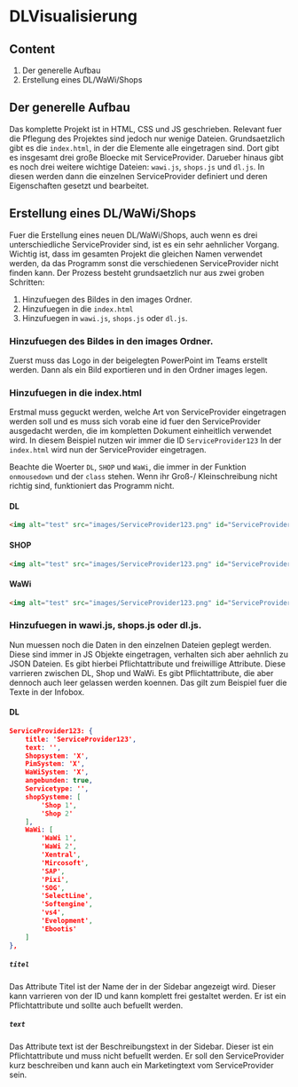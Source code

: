 # DLVisualisierung


## Content

1. Der generelle Aufbau
1. Erstellung eines DL/WaWi/Shops


## Der generelle Aufbau

Das komplette Projekt ist in HTML, CSS und JS geschrieben. Relevant fuer die Pflegung des Projektes sind jedoch nur wenige Dateien. Grundsaetzlich gibt es die `index.html`, in der die Elemente alle eingetragen sind. Dort gibt es insgesamt drei große Bloecke mit ServiceProvider. Darueber hinaus gibt es noch drei weitere wichtige Dateien: `wawi.js`, `shops.js` und `dl.js`. In diesen werden dann die einzelnen ServiceProvider definiert und deren Eigenschaften gesetzt und bearbeitet.

## Erstellung eines DL/WaWi/Shops

Fuer die Erstellung eines neuen DL/WaWi/Shops, auch wenn es drei unterschiedliche ServiceProvider sind, ist es ein sehr aehnlicher Vorgang. Wichtig ist, dass im gesamten Projekt die gleichen Namen verwendet werden, da das Programm sonst die verschiedenen ServiceProvider nicht finden kann. Der Prozess besteht grundsaetzlich nur aus zwei groben Schritten:

1. Hinzufuegen des Bildes in den images Ordner.
1. Hinzufuegen in die `index.html`
1. Hinzufuegen in `wawi.js`, `shops.js` oder `dl.js`.

### Hinzufuegen des Bildes in den images Ordner.

Zuerst muss das Logo in der beigelegten PowerPoint im Teams erstellt werden. Dann als ein Bild exportieren und in den Ordner images legen.

### Hinzufuegen in die index.html

Erstmal muss geguckt werden, welche Art von ServiceProvider eingetragen werden soll und es muss sich vorab eine id fuer den ServiceProvider ausgedacht werden, die im kompletten Dokument einheitlich verwendet wird. In diesem Beispiel nutzen wir immer die ID `ServiceProvider123`  In der `index.html` wird nun der ServiceProvider eingetragen.

Beachte die Woerter `DL`, `SHOP` und `WaWi`, die immer in der Funktion `onmousedown` und der `class` stehen. Wenn ihr Groß-/ Kleinschreibung nicht richtig sind, funktioniert das Programm nicht.

#### DL
```html
<img alt="test" src="images/ServiceProvider123.png" id="ServiceProvider123" class="DL" onmousedown="press('ServiceProvider123', 'DL')">
```
#### SHOP
```html
<img alt="test" src="images/ServiceProvider123.png" id="ServiceProvider123" class="SHOP" onmousedown="press('ServiceProvider123', 'SHOP')">
```
#### WaWi
```html
<img alt="test" src="images/ServiceProvider123.png" id="ServiceProvider123" class="WaWi" onmousedown="press('ServiceProvider123', 'WaWi')">
```


### Hinzufuegen in wawi.js, shops.js oder dl.js.

Nun muessen noch die Daten in den einzelnen Dateien geplegt werden. Diese sind immer in JS Objekte eingetragen, verhalten sich aber aehnlich zu JSON Dateien. Es gibt hierbei Pflichtattribute und freiwillige Attribute. Diese varrieren zwischen DL, Shop und WaWi. Es gibt Pflichtattribute, die aber dennoch auch leer gelassen werden koennen. Das gilt zum Beispiel fuer die Texte in der Infobox.

#### DL
```json
ServiceProvider123: {
    title: 'ServiceProvider123',
    text: '',
    Shopsystem: 'X',
    PimSystem: 'X',
    WaWiSystem: 'X',
    angebunden: true,
    Servicetype: '',
    shopSysteme: [
        'Shop 1',
        'Shop 2'
    ],
    WaWi: [
        'WaWi 1',
        'WaWi 2',
        'Xentral',
        'Mircosoft',
        'SAP',
        'Pixi',
        'SOG',
        'SelectLine',
        'Softengine',
        'vs4',
        'Evelopment',
        'Ebootis'
    ]
},
```

##### `titel`
Das Attribute Titel ist der Name der in der Sidebar angezeigt wird. Dieser kann varrieren von der ID und kann komplett frei gestaltet werden. Er ist ein Pflichtattribute und sollte auch befuellt werden.

##### `text`
Das Attribute text ist der Beschreibungstext in der Sidebar. Dieser ist ein Pflichtattribute und muss nicht befuellt werden. Er soll den ServiceProvider kurz beschreiben und kann auch ein Marketingtext vom ServiceProvider sein.

